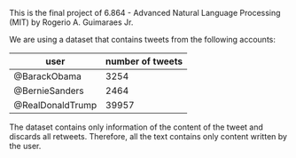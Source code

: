 This is the final project of 6.864 - Advanced Natural Language Processing (MIT) by Rogerio A. Guimaraes Jr.

We are using a dataset that contains tweets from the following accounts:

user             | number of tweets
-----------------|------------------
@BarackObama     | 3254
@BernieSanders   | 2464
@RealDonaldTrump | 39957

The dataset contains only information of the content of the tweet and discards all retweets. Therefore, all the text
contains only content written by the user.